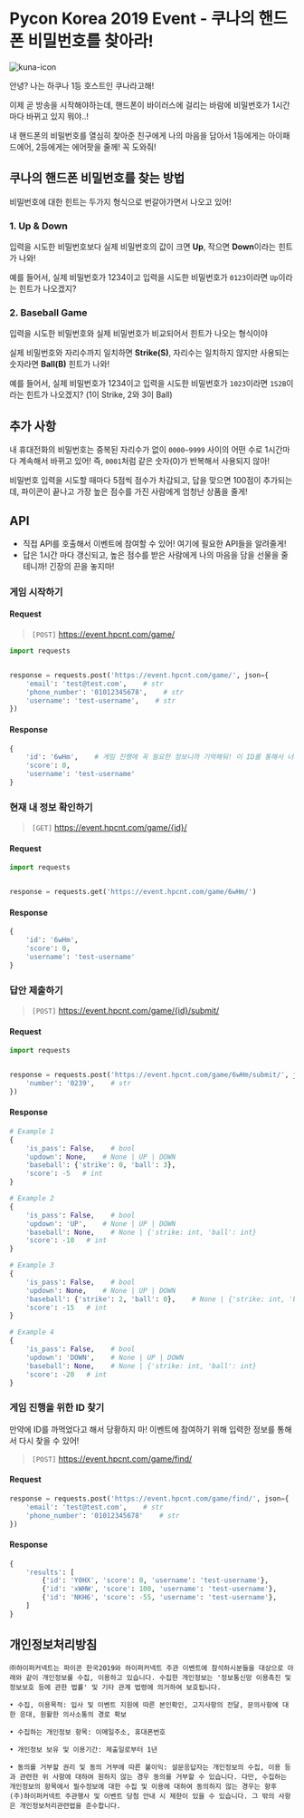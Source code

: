 # Pycon Korea 2019 Event - 쿠나의 핸드폰 비밀번호를 찾아라!

![kuna-icon](https://user-images.githubusercontent.com/40815423/63143786-e1be1100-c02a-11e9-8f0b-2c2ff08a6e37.png)

안녕? 나는 하쿠나 1등 호스트인 쿠나라고해!

이제 곧 방송을 시작해야하는데, 핸드폰이 바이러스에 걸리는 바람에 비밀번호가 1시간 마다 바뀌고 있지 뭐야..!

내 핸드폰의 비밀번호를 열심히 찾아준 친구에게 나의 마음을 담아서 1등에게는 아이패드에어, 2등에게는 에어팟을 줄께! 꼭 도와줘!

## 쿠나의 핸드폰 비밀번호를 찾는 방법

비밀번호에 대한 힌트는 두가지 형식으로 번갈아가면서 나오고 있어!

### 1. Up & Down

입력을 시도한 비밀번호보다 실제 비밀번호의 값이 크면 **Up**, 작으면 **Down**이라는 힌트가 나와!

예를 들어서, 실제 비밀번호가 1234이고 입력을 시도한 비밀번호가 `0123`이라면 `Up`이라는 힌트가 나오겠지?

### 2. Baseball Game

입력을 시도한 비밀번호와 실제 비밀번호가 비교되어서 힌트가 나오는 형식이야

실제 비밀번호와 자리수까지 일치하면 **Strike(S)**, 자리수는 일치하지 않지만 사용되는 숫자라면 **Ball(B)** 힌트가 나와!

예를 들어서, 실제 비밀번호가 1234이고 입력을 시도한 비밀번호가 `1023`이라면 `1S2B`이라는 힌트가 나오겠지? (1이 Strike, 2와 3이 Ball)

## 추가 사항

내 휴대전화의 비밀번호는 중복된 자리수가 없이 `0000~9999` 사이의 어떤 수로 1시간마다 계속해서 바뀌고 있어! 즉, `0001`처럼 같은 숫자(0)가 반복해서 사용되지 않아!

비밀번호 입력을 시도할 때마다 5점씩 점수가 차감되고, 답을 맞으면 100점이 추가되는데, 파이콘이 끝나고 가장 높은 점수를 가진 사람에게 엄청난 상품을 줄게!

## API

- 직접 API를 호출해서 이벤트에 참여할 수 있어! 여기에 필요한 API들을 알려줄게!
- 답은 1시간 마다 갱신되고, 높은 점수를 받은 사람에게 나의 마음을 담을 선물을 줄테니까! 긴장의 끈을 놓지마!

### 게임 시작하기

#### Request

> `[POST]` https://event.hpcnt.com/game/

```python
import requests


response = requests.post('https://event.hpcnt.com/game/', json={
    'email': 'test@test.com',    # str
    'phone_number': '01012345678',    # str
    'username': 'test-username',    # str
})
```

#### Response

```python
{
    'id': '6wHm',    # 게임 진행에 꼭 필요한 정보니까 기억해둬! 이 ID를 통해서 너의 점수가 집계되거든!
    'score': 0,
    'username': 'test-username'
}
```

### 현재 내 정보 확인하기

> `[GET]` https://event.hpcnt.com/game/{id}/

#### Request

```python
import requests


response = requests.get('https://event.hpcnt.com/game/6wHm/')
```

#### Response

```python
{
    'id': '6wHm',
    'score': 0,
    'username': 'test-username'
}
```

### 답안 제출하기

> `[POST]` https://event.hpcnt.com/game/{id}/submit/

#### Request

```python
import requests


response = requests.post('https://event.hpcnt.com/game/6wHm/submit/', json={
    'number': '0239',    # str
})
```

#### Response

```python
# Example 1
{
    'is_pass': False,    # bool
    'updown': None,    # None | UP | DOWN
    'baseball': {'strike': 0, 'ball': 3},
    'score': -5   # int
}

# Example 2
{
    'is_pass': False,    # bool
    'updown': 'UP',    # None | UP | DOWN
    'baseball': None,    # None | {'strike: int, 'ball': int}
    'score': -10   # int
}

# Example 3
{
    'is_pass': False,    # bool
    'updown': None,    # None | UP | DOWN
    'baseball': {'strike': 2, 'ball': 0},    # None | {'strike: int, 'ball': int}
    'score': -15   # int
}

# Example 4
{
    'is_pass': False,    # bool
    'updown': 'DOWN',    # None | UP | DOWN
    'baseball': None,    # None | {'strike: int, 'ball': int}
    'score': -20   # int
}
```

### 게임 진행을 위한 ID 찾기

만약에 ID를 까먹었다고 해서 당황하지 마! 이벤트에 참여하기 위해 입력한 정보를 통해서 다시 찾을 수 있어!

> `[POST]` https://event.hpcnt.com/game/find/

#### Request

```python
response = requests.post('https://event.hpcnt.com/game/find/', json={
    'email': 'test@test.com',    # str
    'phone_number': '01012345678'    # str
})
```

#### Response

```python
{
    'results': [
        {'id': 'Y0HX', 'score': 0, 'username': 'test-username'},
        {'id': 'xWHW', 'score': 100, 'username': 'test-username'},
        {'id': 'NKH6', 'score': -55, 'username': 'test-username'},
    ]
}
```

## 개인정보처리방침

```
㈜하이퍼커넥트는 파이콘 한국2019와 하이퍼커넥트 주관 이벤트에 참석하시분들을 대상으로 아래와 같이 개인정보를 수집, 이용하고 있습니다. 수집한 개인정보는 '정보통신망 이용촉진 및 정보보호 등에 관한 법률' 및 기타 관계 법령에 의거하여 보호됩니다.

• 수집, 이용목적: 입사 및 이벤트 지원에 따른 본인확인, 고지사항의 전달, 문의사항에 대한 응대, 원활한 의사소통의 경로 확보

• 수집하는 개인정보 항목: 이메일주소, 휴대폰번호

• 개인정보 보유 및 이용기간: 제출일로부터 1년

• 동의를 거부할 권리 및 동의 거부에 따른 불이익: 설문응답자는 개인정보의 수집, 이용 등과 관련한 위 사항에 대하여 원하지 않는 경우 동의를 거부할 수 있습니다. 다만, 수집하는 개인정보의 항목에서 필수정보에 대한 수집 및 이용에 대하여 동의하지 않는 경우는 향후 (주)하이퍼커넥트 주관행사 및 이벤트 당첨 안내 시 제한이 있을 수 있습니다. 그 밖의 사항은 개인정보처리관련법을 준수합니다.
```


